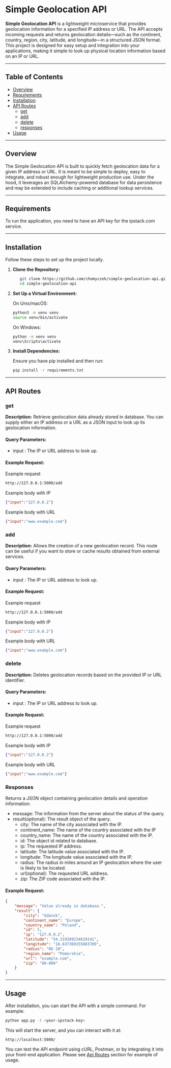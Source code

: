 # Simple Geolocation API

**Simple Geolocation API** is a lightweight microservice that provides geolocation information for a specified IP address or URL. The API accepts incoming requests and returns geolocation details—such as the continent, country, region, city, latitude, and longitude—in a structured JSON format. This project is designed for easy setup and integration into your applications, making it simple to look up physical location information based on an IP or URL.

---

## Table of Contents

- [Overview](#overview)
- [Requirements](#requirements)
- [Installation](#installation)
- [API Routes](#api-routes)
  - [get](#get)
  - [add](#post)
  - [delete](#delete)
  - [responses](#responses)
- [Usage](#usage)

---

## Overview

The Simple Geolocation API is built to quickly fetch geolocation data for a given IP address or URL. It is meant to be simple to deploy, easy to integrate, and robust enough for lightweight production use. Under the hood, it leverages an SQLAlchemy-powered database for data persistence and may be extended to include caching or additional lookup services.

---

## Requirements
To run the application, you need to have an API key for the ipstack.com service.

---

## Installation

Follow these steps to set up the project locally.

1. **Clone the Repository:**

    ```bash
       git clone https://github.com/chomyczek/simple-geolocation-api.git
       cd simple-geolocation-api
    ```

2. **Set Up a Virtual Environment:**

   On Unix/macOS:
   ```bash
   python3 -m venv venv
   source venv/bin/activate
   ```

    On Windows:
    ```bash
    python -m venv venv
    venv\Scripts\activate
   ```
3. **Install Dependencies:**

    Ensure you have pip installed and then run:
    
    ```bash
    pip install -r requirements.txt
   ```
   
---

## API Routes

### get

**Description:** Retrieve geolocation data already stored in database. You can supply either an IP address or a URL as a JSON input to look up its geolocation information.

#### Query Parameters:

- input : The IP or URL address to look up.

#### Example Request:

Example request
```bash
http://127.0.0.1:5000/add
```
Example body with IP
```json
{"input":"127.0.0.2"}
```
Example body with URL
```json
{"input":"www.example.com"}
```

### add

**Description:** Allows the creation of a new geolocation record. This route can be useful if you want to store or cache results obtained from external services.

#### Query Parameters:

- input : The IP or URL address to look up.

#### Example Request:

Example request
```bash
http://127.0.0.1:5000/add
```
Example body with IP
```json
{"input":"127.0.0.2"}
```
Example body with URL
```json
{"input":"www.example.com"}
```

### delete

**Description:** Deletes geolocation records based on the provided IP or URL identifier.

#### Query Parameters:

- input : The IP or URL address to look up.

#### Example Request:

Example request
```bash
http://127.0.0.1:5000/add
```
Example body with IP
```json
{"input":"127.0.0.2"}
```
Example body with URL
```json
{"input":"www.example.com"}
```

### Responses 
Returns a JSON object containing geolocation details and operation information:

- message: The information from the server about the status of the query.
- result(optional): The result object of the query.
    - city: The name of the city associated with the IP.
    - continent_name: The name of the country associated with the IP
    - country_name: The name of the country associated with the IP.
    - id: The object id related to database.
    - ip: The requested IP address.
    - latitude: The latitude value associated with the IP.
    - longitude: The longitude value associated with the IP.
    - radius: The radius in miles around an IP geolocation where the user is likely to be located. 
    - url(optional): The requested URL address.
    - zip: The ZIP code associated with the IP.

#### Example Request:
```json
{
    "message": "Value already in database.",
    "result": {
        "city": "Gdansk",
        "continent_name": "Europe",
        "country_name": "Poland",
        "id": 5,
        "ip": "127.0.0.2",
        "latitude": "54.319309234619141",
        "longitude": "18.637369155883789",
        "radius": "0E-10",
        "region_name": "Pomorskie",
        "url": "example.com",
        "zip": "80-009"
    }
}
```

---

## Usage

After installation, you can start the API with a simple command. For example:

```bash
python app.py -t <your-ipstack-key>
```

This will start the server, and you can interact with it at:
```
http://localhost:5000/
```

You can test the API endpoint using cURL, Postman, or by integrating it into your front-end application. Please see [Api Routes](#api-routes) section for example of usage. 
